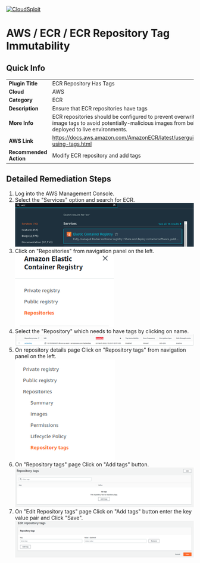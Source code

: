 [![CloudSploit](https://cloudsploit.com/img/logo-new-big-text-100.png "CloudSploit")](https://cloudsploit.com)

# AWS / ECR / ECR Repository Tag Immutability

## Quick Info

| | |
|-|-|
| **Plugin Title** | ECR Repository Has Tags |
| **Cloud** | AWS |
| **Category** | ECR |
| **Description** | Ensure that ECR repositories have tags |
| **More Info** | ECR repositories should be configured to prevent overwriting of image tags to avoid potentially-malicious images from being deployed to live environments. |
| **AWS Link** | https://docs.aws.amazon.com/AmazonECR/latest/userguide/ecr-using-tags.html |
| **Recommended Action** | Modify ECR repository and add tags |

## Detailed Remediation Steps

1. Log into the AWS Management Console.
2. Select the "Services" option and search for ECR. </br> <img src="/resources/aws/ecr/ecr-repository-has-tags/step2.png"/>
3. Click on  "Repositories" from navigation panel on the left.</br> <img src="/resources/aws/ecr/ecr-repository-has-tags/step3.png"/>
4. Select the "Repository" which needs to have tags by clicking on name. </br> <img src="/resources/aws/ecr/ecr-repository-has-tags/step4.png"/>
5. On repository details page Click on "Repository tags" from navigation panel on the left.</br> <img src="/resources/aws/ecr/ecr-repository-has-tags/step5.png"/>
6. On "Repository tags" page Click on "Add tags" button.</br> <img src="/resources/aws/ecr/ecr-repository-has-tags/step6.png"/>
7. On "Edit Repository tags" page Click on "Add tags" button enter the key value pair and Click "Save".</br> <img src="/resources/aws/ecr/ecr-repository-has-tags/step7.png"/>


